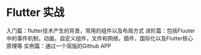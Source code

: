 # Flutter 实战

入门篇：flutter技术产生的背景，常用的组件以及布局方式
进阶篇：包括Fluuter中的事件机制，动画，自定义组件，文件和网络，插件，国际化以及Flutter核心原理等
实例篇：通过一个简版的Github APP

# 

# 

# 

